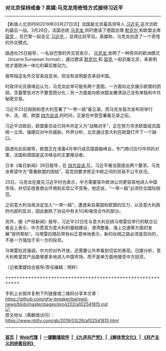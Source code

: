 ### 对北京保持戒备？英媒:马克龙用奇怪方式接待习近平
------------------------

<div class="post_content" itemprop="articleBody">
 <p>
  【新唐人北京时间2019年03月27日讯】法国是北京最高领导人
  <a href="https://www.ntdtv.com/gb/习近平.htm">
   习近平
  </a>
  这次访欧的最后一战。3月26日，法国总统
  <a href="https://www.ntdtv.com/gb/马克龙.htm">
   马克龙
  </a>
  同时邀请了德国总理
  <a href="https://www.ntdtv.com/gb/默克尔.htm">
   默克尔
  </a>
  和欧盟主席
  <a href="https://www.ntdtv.com/gb/容克.htm">
   容克
  </a>
  ，在巴黎一起会见
  <a href="https://www.ntdtv.com/gb/习近平.htm">
   习近平
  </a>
  ，显得比较罕见。英媒称，马克龙创造了一个奇怪的外交模式。
 </p>
 <p>
  路透社25日报导，一名驻巴黎的外交官表示，
  <a href="https://www.ntdtv.com/gb/马克龙.htm">
   马克龙
  </a>
  发明了一种奇异的欧洲模式（bizarre European format），通过邀请
  <a href="https://www.ntdtv.com/gb/默克尔.htm">
   默克尔
  </a>
  和
  <a href="https://www.ntdtv.com/gb/容克.htm">
   容克
  </a>
  一起抗衡北京，来表明他才是欧洲一体化的幕后推动力。
 </p>
 <p>
  报导指这名外交官来自亚洲，但没有说明是否来自中国。
 </p>
 <p>
  时政评论员唐靖远认为，马克龙此举可能有两个意图，一方面向北京展示欧盟的团结，含蓄警告对方不要意图分化；另一方面是向欧洲盟友撇清自己没有单独和中共秘密交易。
 </p>
 <p>
  习近平23日刚刚和意大利签署了“一带一路”备忘录。而马克龙首次宣布将举行中、法、德、欧盟
  <a href="https://www.ntdtv.com/gb/四方会谈.htm">
   四方会谈
  </a>
  的时间，正是在中意签署备忘录之前。
 </p>
 <p>
  习近平访欧前，欧盟委员会已将中共定义为“战略对手”，正在努力寻求欧盟成员国统一立场，强硬应对中共威胁。外界分析，北京通过意大利在欧盟打开了一个缺口。
 </p>
 <p>
  路透社此前报导，欧盟正在准备4月举行成员国首脑峰会，专门商讨应付中共的对策，法国和德国是这次峰会的主要推动者。
 </p>
 <p>
  日本《每日新闻》26日报导，在
  <a href="https://www.ntdtv.com/gb/四方会谈.htm">
   四方会谈
  </a>
  后，习近平被当面提出两个要求。马克龙希望中方“尊重欧盟的团结”，容克则要求修正中欧之间的贸易不公平状况。
 </p>
 <p>
  25日，马克龙在接见习近平时也表示，中方需要容许欧洲公司更容易地进入中国市场，并切实改善商业环境和实现公平竞争。他还说，“一带一路”必须符合国际规范。
 </p>
 <p>
  之前意大利当局决定加入“一带一路”，遭遇来自美国和欧盟的压力，以及意大利政府内部的反对，因此删除了协议中有关5G和电信合作的部分。
 </p>
 <p>
  另外，据《产经新闻》报导，习近平22日在与意大利总统马塔雷拉举行的联合记者会上表示，中方愿意为意大利的基础建设、港湾整备、海上交通等方面的发展“提供帮助”。马塔雷拉随后带有纠正意味地表示，新的丝绸之路必须是双向的，不是一方强加于另一方的投资。
 </p>
 <p>
  马塔雷拉还强调，中方的对外开放，还需要让外界看到切实的表现。日媒分析，意大利希望其产品能够更多地进入中国市场，而不是单方面地接受中方投资。
 </p>
 <p>
  （记者栗捷综合报导/责任编辑：明轩）
 </p>
 <div class="single_ad">
 </div>
</div>

+++++++++++++++++++++++++++++++++++++++++++++++++++++++++++<br/><br/>
手机上长按并复制下列链接或二维码分享本文章：<br/>
https://github.com/gfw-breaker/banned-news/blob/master/pages/prog202/a102541815.md <br/>
<a href='https://github.com/gfw-breaker/banned-news/blob/master/pages/prog202/a102541815.md'><img src='https://github.com/gfw-breaker/banned-news/blob/master/pages/prog202/a102541815.md.png'/></a> <br/>
原文地址（需翻墙访问）：https://www.ntdtv.com/gb/2019/03/26/a102541815.html


------------------------
#### [首页](https://github.com/gfw-breaker/banned-news/blob/master/README.md) &nbsp;|&nbsp; [Web代理](https://github.com/labour-camp/helloworld) &nbsp;|&nbsp; [一键翻墙软件](https://github.com/gfw-breaker/nogfw/blob/master/README.md) &nbsp;| [《九评共产党》](https://github.com/gfw-breaker/9ping.md/blob/master/README.md#九评之一评共产党是什么) | [《解体党文化》](https://github.com/gfw-breaker/jtdwh.md/blob/master/README.md) | [《共产主义的终极目的》](https://github.com/gfw-breaker/gczydzjmd.md/blob/master/README.md)

